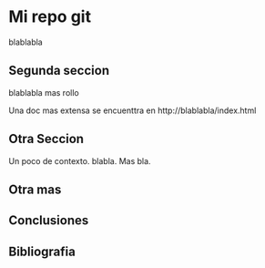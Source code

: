 # Mi repo git

blablabla

## Segunda seccion

blablabla mas rollo

Una doc mas extensa se encuenttra en http://blablabla/index.html

## Otra Seccion

Un poco de contexto. blabla. Mas bla.

## Otra mas

## Conclusiones

## Bibliografia